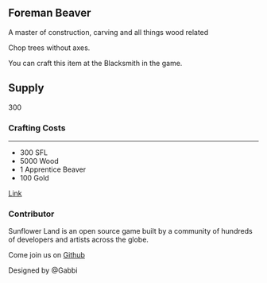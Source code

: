 ## Foreman Beaver

A master of construction, carving and all things wood related

Chop trees without axes.

You can craft this item at the Blacksmith in the game.

## Supply

300

### Crafting Costs

---

- 300 SFL
- 5000 Wood
- 1 Apprentice Beaver
- 100 Gold

[Link](https://docs.sunflower-land.com/crafting-guide)

### Contributor

Sunflower Land is an open source game built by a community of hundreds of developers and artists across the globe.

Come join us on [Github](https://github.com/sunflower-land/sunflower-land)

Designed by @Gabbi
